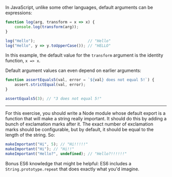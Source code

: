 In JavaScript, unlike some other languages, default arguments can be expressions:

```js
function log(arg, transform = x => x) {
    console.log(transform(arg));
}

log("Hello");                       // "Hello"
log("Hello", y => y.toUpperCase()); // "HELLO"
```

In this example, the default value for the `transform` argument is the identity function, `x => x`.

Default argument values can even depend on earlier arguments:

```js
function assertEquals5(val, error = `${val} does not equal 5!`) {
    assert.strictEqual(val, error);
}

assertEquals5(3); // "3 does not equal 5!"
```

---

For this exercise, you should write a Node module whose default export is a function that will make a string really important. It should do this by adding a bunch of exclamation marks after it. The exact number of exclamation marks should be configurable, but by default, it should be equal to the length of the string. So:

```js
makeImportant("Hi", 5); // "Hi!!!!!"
makeImportant("Hi"); // "Hi!!"
makeImportant("Hello?", undefined); // "Hello?!!!!!!"
```

Bonus ES6 knowledge that might be helpful: ES6 includes a `String.prototype.repeat` that does exactly what you'd imagine.

